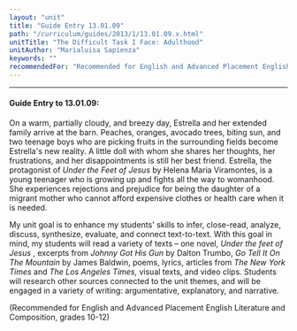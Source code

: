 ```yaml
---
layout: "unit"
title: "Guide Entry 13.01.09"
path: "/curriculum/guides/2013/1/13.01.09.x.html"
unitTitle: "The Difficult Task I Face: Adulthood"
unitAuthor: "Marialuisa Sapienza"
keywords: ""
recommendedFor: "Recommended for English and Advanced Placement English Literature and Composition, grades 10-12"
---
```

<body>
<hr/>
 <h4>
  Guide Entry to 13.01.09:
 </h4>
 <p>
  On a warm, partially cloudy, and breezy day, Estrella and her extended family arrive at the barn. Peaches, oranges, avocado trees, biting sun, and two teenage boys who are picking fruits in the surrounding fields become Estrella's new reality. A little doll with whom she shares her thoughts, her frustrations, and her disappointments is still her best friend. Estrella, the protagonist of
  <i>
   Under the Feet of Jesus
  </i>
  by Helena Maria Viramontes, is a young teenager who is growing up and fights all the way to womanhood. She experiences rejections and prejudice for being the daughter of a migrant mother who cannot afford expensive clothes or health care when it is needed.
 </p>
<p>
  My unit goal is to enhance my students' skills to infer, close-read, analyze, discuss, synthesize, evaluate, and connect text-to-text. With this goal in mind, my students will read a variety of texts – one novel,
  <i>
   Under the feet of Jesus
  </i>
  , excerpts from
  <i>
   Johnny Got His Gun
  </i>
  by Dalton Trumbo,
  <i>
   Go Tell It On The Mountain
  </i>
  by James Baldwin, poems, lyrics, articles from
  <i>
   The New York Times
  </i>
  and
  <i>
   The
  </i>
  <i>
   Los Angeles
  </i>
  <i>
   Times,
  </i>
  visual texts, and video clips. Students will research other sources connected to the unit themes, and will be engaged in a variety of writing: argumentative, explanatory, and narrative.
 </p>
<p>
  (Recommended for English and Advanced Placement English Literature and Composition, grades 10-12)
 </p>


</body>